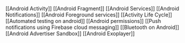 [[Android Activity]]
[[Android Fragment]]
[[Android Services]]
[[Android Notifications]]
[[Android Foreground services]]
[[Activity Life Cycle]]
[[Automated testing on android]]
[[Android permissions]]
[[Push notifications using Firebase cloud messaging]]
[[Bluetooth on Android]]
[[Android Advertiser Sandbox]]
[[Android Exoplayer]]
